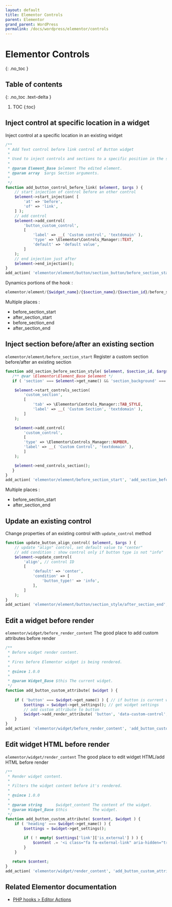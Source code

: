 ```yaml
---
layout: default
title: Elementor Controls
parent: Elementor
grand_parent: WordPress
permalink: /docs/wordpress/elementor/controls
---
```


# Elementor Controls
{: .no_toc }

## Table of contents
{: .no_toc .text-delta }

1. TOC
{:toc}

## Inject control at specific location in a widget
Inject control at a specific location in an existing widget

```php
/**
 * Add Text control before link control of Button widget
 *
 * Used to inject controls and sections to a specific position in the stack.
 *
 * @param Element_Base $element The edited element.
 * @param array  $args Section arguments.
 *
 */
function add_button_control_before_link( $element, $args ) {
	// start injection of control before an other control
	$element->start_injection( [
		'at' => 'before',
		'of' => 'link',
	] );
	// add control
	$element->add_control(
		'button_custom_control',
		[
			'label' => __( 'Custom control', 'textdomain' ),
			'type' => \Elementor\Controls_Manager::TEXT,
			'default' => 'default value',
		]
	);
	// end injection just after
	$element->end_injection();
}
add_action( 'elementor/element/button/section_button/before_section_start', 'add_button_control_before_link', 10, 2 );
```

Dynamics portions of the hook :
```php
elementor/element/{$widget_name}/{$section_name}/{$section_id}/before_section_start
```

Multiple places :
- before_section_start
- after_section_start
- before_section_end
- after_section_end

## Inject section before/after an existing section
`elementor/element/before_section_start`
Register a custom section before/after an existing section

```php
function add_section_before_section_style( $element, $section_id, $args ) {
   /** @var \Elementor\Element_Base $element */
   if ( 'section' === $element->get_name() && 'section_background' === $section_id ) {

   	$element->start_controls_section(
   		'custom_section',
   		[
   			'tab' => \Elementor\Controls_Manager::TAB_STYLE,
   			'label' => __( 'Custom Section', 'textdomain' ),
   		]
   	);

   	$element->add_control(
   		'custom_control',
   		[
   		'type' => \Elementor\Controls_Manager::NUMBER,
   		'label' => __( 'Custom Control', 'textdomain' ),
   		]
   	);

   	$element->end_controls_section();
   }
}
add_action( 'elementor/element/before_section_start', 'add_section_before_section_style', 10, 3 );
```

Multiple places :
- before_section_start
- after_section_end

## Update an existing control
Change properties of an existing control with `update_control` method
```php
function update_button_align_control( $element, $args ) {
	// update "align" control, set default value to "center"
	// add condition : show control only if button type is not "info"
	$element->update_control(
		'align', // control ID
		[
			'default' => 'center',
			'condition' => [
				'button_type!' => 'info',
			],
		]
	);
}
add_action( 'elementor/element/button/section_style/after_section_end', 'update_button_align_control', 10, 2 );
```

## Edit a widget before render
`elementor/widget/before_render_content`
The good place to add custom attributes before render
```php
/**
 * Before widget render content.
 *
 * Fires before Elementor widget is being rendered.
 *
 * @since 1.0.0
 *
 * @param Widget_Base $this The current widget.
 */
function add_button_custom_attribute( $widget ) {
	
	if ( 'button' === $widget->get_name() ) { // if button is current widget
		$settings = $widget->get_settings(); // get widget settings
		// add custom attribute to button
		$widget->add_render_attribute( 'button', 'data-custom-control', $settings[ 'button_custom_control' ] );
	}
}
add_action( 'elementor/widget/before_render_content', 'add_button_custom_attribute', 10, 1 );
```

## Edit widget HTML before render
`elementor/widget/render_content`
The good place to edit widget HTML/add HTML before render
```php
/**
 * Render widget content.
 *
 * Filters the widget content before it's rendered.
 *
 * @since 1.0.0
 *
 * @param string      $widget_content The content of the widget.
 * @param Widget_Base $this           The widget.
 */
function add_button_custom_attribute( $content, $widget ) {
	if ( 'heading' === $widget->get_name() ) {
		$settings = $widget->get_settings();

		if ( ! empty( $settings['link']['is_external'] ) ) {
			$content .= '<i class="fa fa-external-link" aria-hidden="true"></i>';
		}
	}
   
   return $content;
}
add_action( 'elementor/widget/render_content', 'add_button_custom_attribute', 10, 2 );
```

## Related Elementor documentation
- [PHP hooks > Editor Actions](https://code.elementor.com/php-hooks/#Editor_Actions)